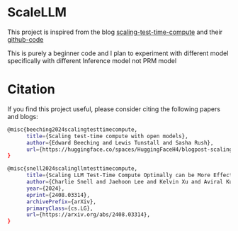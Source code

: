 # ScaleLLM
This project is inspired from the blog [scaling-test-time-compute](https://huggingface.co/spaces/HuggingFaceH4/blogpost-scaling-test-time-compute) and their  [github-code](https://github.com/huggingface/search-and-learn)

This is purely a beginner code and I plan to experiment with different model specifically with different Inference model not PRM  model 



# Citation 
If you find this project useful, please consider citing the following papers and blogs:

```bash
@misc{beeching2024scalingtesttimecompute,
      title={Scaling test-time compute with open models},
      author={Edward Beeching and Lewis Tunstall and Sasha Rush},
      url={https://huggingface.co/spaces/HuggingFaceH4/blogpost-scaling-test-time-compute},
}
```

```bash
@misc{snell2024scalingllmtesttimecompute,
      title={Scaling LLM Test-Time Compute Optimally can be More Effective than Scaling Model Parameters}, 
      author={Charlie Snell and Jaehoon Lee and Kelvin Xu and Aviral Kumar},
      year={2024},
      eprint={2408.03314},
      archivePrefix={arXiv},
      primaryClass={cs.LG},
      url={https://arxiv.org/abs/2408.03314}, 
}
```
